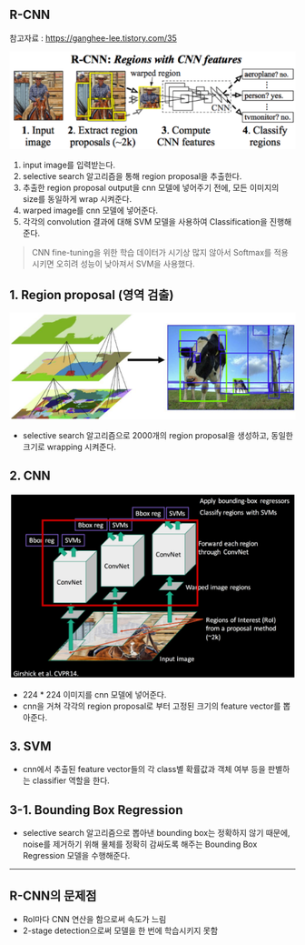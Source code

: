 ## R-CNN

참고자료 : https://ganghee-lee.tistory.com/35

![Untitled](/0.%20Img/rcnn.png)

1. input image를 입력받는다.
2. selective search 알고리즘을 통해 region proposal을 추출한다.
3. 추출한 region proposal output을 cnn 모델에 넣어주기 전에, 모든 이미지의 size를 동일하게 wrap 시켜준다.
4. warped image를 cnn 모델에 넣어준다.
5. 각각의 convolution 결과에 대해 SVM 모델을 사용하여 Classification을 진행해준다.

> CNN fine-tuning을 위한 학습 데이터가 시기상 많지 않아서 Softmax를 적용시키면 오히려 성능이 낮아져서 SVM을 사용했다.
> 

## 1. Region proposal (영역 검출)

![Untitled](/0.%20Img/rcnn2.png)

- selective search 알고리즘으로 2000개의 region proposal을 생성하고, 동일한 크기로 wrapping 시켜준다.

## 2. CNN

![Untitled](/0.%20Img/rcnn3.png)

- 224 * 224 이미지를 cnn 모델에 넣어준다.
- cnn을 거쳐 각각의 region proposal로 부터 고정된 크기의 feature vector를 뽑아준다.

## 3. SVM

- cnn에서 추출된 feature vector들의 각 class별 확률값과 객체 여부 등을 판별하는 classifier 역할을 한다.

## 3-1. Bounding Box Regression

- selective search 알고리즘으로 뽑아낸 bounding box는 정확하지 않기 때문에, noise를 제거하기 위해 물체를 정확히 감싸도록 해주는 Bounding Box Regression 모델을 수행해준다.

---

## R-CNN의 문제점

- RoI마다 CNN 연산을 함으로써 속도가 느림
- 2-stage detection으로써 모델을 한 번에 학습시키지 못함

